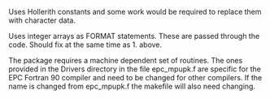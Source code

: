 
Uses Hollerith constants and some work would be required 
to replace them with character data.

Uses integer arrays as FORMAT statements. These are passed
through the code. Should fix at the same time as 1. above.

The package requires a machine dependent set of routines. The ones
provided in the Drivers directory in the file epc_mpupk.f are specific for
the EPC Fortran 90 compiler and need to be changed for other compilers.
If the name is changed from epc_mpupk.f the makefile will also need
changing.

